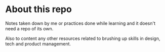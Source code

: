 # About this repo
Notes taken down by me or practices done while learning and it doesn't need a repo of its own. 

Also to content any other resources related to brushing up skills in design, tech and product management.